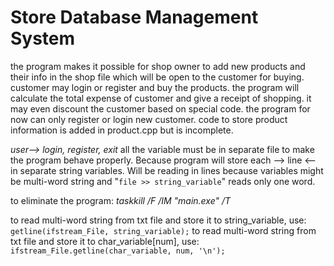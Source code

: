# Store Database Management System
the program makes it possible for shop owner to add new products and their info in the shop file which will be open to the customer for buying. customer may login or register and buy the products. the program will calculate the total expense of customer and give a receipt of shopping. it may even discount the customer based on special code. 
the program for now can only register or login new customer. code to store product information is added in product.cpp but is incomplete. 

*user--> login, register, exit* 
all the variable must be in separate file to make the program behave properly. Because program will store each --> line <-- in separate string variables. Will be reading in lines because variables might be multi-word string and "```file >> string_variable```"
reads only one word.

to eliminate the program: *taskkill /F /IM "main.exe" /T*

to read multi-word string from txt file and store it to string_variable, use: ```getline(ifstream_File, string_variable);```
to read multi-word string from txt file and store it to char_variable[num], use: ```ifstream_File.getline(char_variable, num, '\n');```
